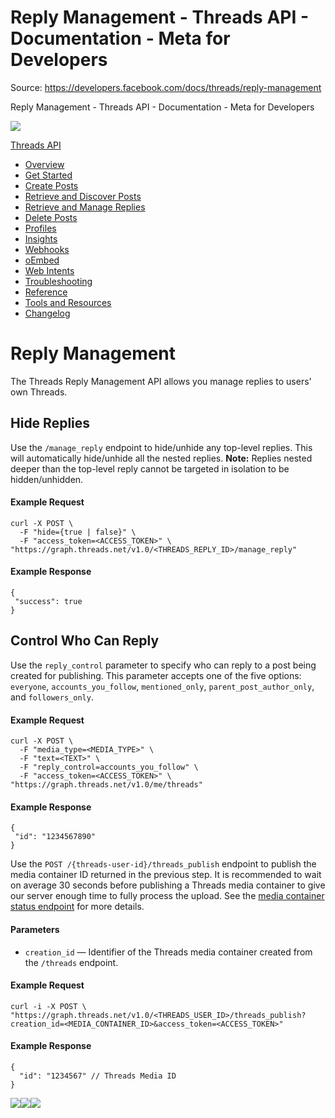 # Reply Management - Threads API - Documentation - Meta for Developers

Source: https://developers.facebook.com/docs/threads/reply-management

Reply Management - Threads API - Documentation - Meta for Developers

![](https://facebook.com/security/hsts-pixel.gif)

[Threads API](.md)

* [Overview](overview.md)
* [Get Started](get-started.md)
* [Create Posts](create-posts.md)
* [Retrieve and Discover Posts](retrieve-and-discover-posts.md)
* [Retrieve and Manage Replies](retrieve-and-manage-replies.md)
* [Delete Posts](posts/delete-posts.md)
* [Profiles](threads-profiles.md)
* [Insights](insights.md)
* [Webhooks](webhooks.md)
* [oEmbed](tools-and-resources/embed-a-threads-post.md)
* [Web Intents](threads-web-intents.md)
* [Troubleshooting](troubleshooting.md)
* [Reference](reference.md)
* [Tools and Resources](tools-and-resources.md)
* [Changelog](changelog.md)

# Reply Management

The Threads Reply Management API allows you manage replies to users' own Threads.

## Hide Replies

Use the `/manage_reply` endpoint to hide/unhide any top-level replies. This will automatically hide/unhide all the nested replies. **Note:** Replies nested deeper than the top-level reply cannot be targeted in isolation to be hidden/unhidden.

#### Example Request

```
curl -X POST \
  -F "hide={true | false}" \
  -F "access_token=<ACCESS_TOKEN>" \
"https://graph.threads.net/v1.0/<THREADS_REPLY_ID>/manage_reply"
```

#### Example Response

```
{
 "success": true
}
```

## Control Who Can Reply

Use the `reply_control` parameter to specify who can reply to a post being created for publishing. This parameter accepts one of the five options: `everyone`, `accounts_you_follow`, `mentioned_only`, `parent_post_author_only`, and `followers_only`.

#### Example Request

```
curl -X POST \
  -F "media_type=<MEDIA_TYPE>" \
  -F "text=<TEXT>" \
  -F "reply_control=accounts_you_follow" \
  -F "access_token=<ACCESS_TOKEN>" \
"https://graph.threads.net/v1.0/me/threads"
```

#### Example Response

```
{
 "id": "1234567890"
}
```

Use the `POST /{threads-user-id}/threads_publish` endpoint to publish the media container ID returned in the previous step. It is recommended to wait on average 30 seconds before publishing a Threads media container to give our server enough time to fully process the upload. See the [media container status endpoint](troubleshooting-publishing-does-not-return-a-media-id.md) for more details.

#### Parameters

* `creation_id` — Identifier of the Threads media container created from the `/threads` endpoint.

#### Example Request

```
curl -i -X POST \ 
"https://graph.threads.net/v1.0/<THREADS_USER_ID>/threads_publish?creation_id=<MEDIA_CONTAINER_ID>&access_token=<ACCESS_TOKEN>"
```

#### Example Response

```
{
  "id": "1234567" // Threads Media ID
}
```

![](https://www.facebook.com/tr?id=675141479195042&ev=PageView&noscript=1)![](https://www.facebook.com/tr?id=574561515946252&ev=PageView&noscript=1)![](https://www.facebook.com/tr?id=1754628768090156&ev=PageView&noscript=1)